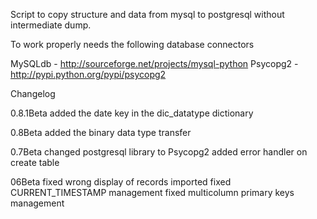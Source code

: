 Script to copy structure and data from mysql to postgresql without intermediate dump. 

To work properly needs the following database connectors

MySQLdb - http://sourceforge.net/projects/mysql-python
Psycopg2 - http://pypi.python.org/pypi/psycopg2

Changelog 

0.8.1Beta
		added the date key in the dic_datatype dictionary

0.8Beta
		added the binary data type transfer 

0.7Beta
		changed postgresql library to Psycopg2 
		added error handler on create table

06Beta
		fixed wrong display of records imported 
		fixed CURRENT_TIMESTAMP management
		fixed multicolumn primary keys management 
